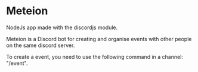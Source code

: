 # Meteion

NodeJs app made with the discordjs module.

Meteion is a Discord bot for creating and organise events with other people on the same discord server.

To create a event, you need to use the following command in a channel: "/event".